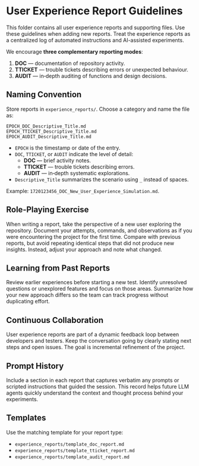 # User Experience Report Guidelines

This folder contains all user experience reports and supporting files. Use these guidelines when adding new reports. Treat the experience reports as a centralized log of automated instructions and AI-assisted experiments.

We encourage **three complementary reporting modes**:

1. **DOC** — documentation of repository activity.
2. **TTICKET** — trouble tickets describing errors or unexpected behaviour.
3. **AUDIT** — in‑depth auditing of functions and design decisions.

## Naming Convention

Store reports in `experience_reports/`. Choose a category and name the file as:

```
EPOCH_DOC_Descriptive_Title.md
EPOCH_TTICKET_Descriptive_Title.md
EPOCH_AUDIT_Descriptive_Title.md
```

* `EPOCH` is the timestamp or date of the entry.
* `DOC`, `TTICKET`, or `AUDIT` indicate the level of detail:
  * **DOC** — brief activity notes.
  * **TTICKET** — trouble tickets describing errors.
  * **AUDIT** — in‑depth systematic explorations.
* `Descriptive_Title` summarizes the scenario using `_` instead of spaces.

Example: `1720123456_DOC_New_User_Experience_Simulation.md`.

## Role‑Playing Exercise

When writing a report, take the perspective of a new user exploring the repository. Document your attempts, commands, and observations as if you were encountering the project for the first time. Compare with previous reports, but avoid repeating identical steps that did not produce new insights. Instead, adjust your approach and note what changed.

## Learning from Past Reports

Review earlier experiences before starting a new test. Identify unresolved questions or unexplored features and focus on those areas. Summarize how your new approach differs so the team can track progress without duplicating effort.

## Continuous Collaboration

User experience reports are part of a dynamic feedback loop between developers and testers. Keep the conversation going by clearly stating next steps and open issues. The goal is incremental refinement of the project.

## Prompt History

Include a section in each report that captures verbatim any prompts or scripted instructions that guided the session. This record helps future LLM agents quickly understand the context and thought process behind your experiments.

## Templates

Use the matching template for your report type:

- `experience_reports/template_doc_report.md`
- `experience_reports/template_tticket_report.md`
- `experience_reports/template_audit_report.md`

